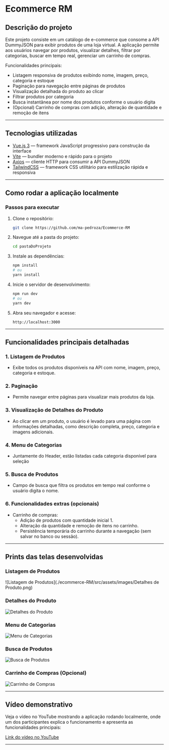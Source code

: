 # Ecommerce RM

## Descrição do projeto
Este projeto consiste em um catálogo de e-commerce que consome a API DummyJSON para exibir produtos de uma loja virtual. A aplicação permite aos usuários navegar por produtos, visualizar detalhes, filtrar por categorias, buscar em tempo real, gerenciar um carrinho de compras.

Funcionalidades principais:
- Listagem responsiva de produtos exibindo nome, imagem, preço, categoria e estoque
- Paginação para navegação entre páginas de produtos
- Visualização detalhada do produto ao clicar
- Filtrar produtos por categoria
- Busca instantânea por nome dos produtos conforme o usuário digita
- (Opcional) Carrinho de compras com adição, alteração de quantidade e remoção de itens

---

## Tecnologias utilizadas
- [Vue.js 3](https://vuejs.org/) — framework JavaScript progressivo para construção da interface
- [Vite](https://vitejs.dev/) — bundler moderno e rápido para o projeto
- [Axios](https://axios-http.com/) — cliente HTTP para consumir a API DummyJSON
- [TailwindCSS](https://tailwindcss.com/) — framework CSS utilitário para estilização rápida e responsiva

---

## Como rodar a aplicação localmente

### Passos para executar
1. Clone o repositório:
   ```bash
   git clone https://github.com/ma-pedroza/Ecommerce-RM
   ```
2. Navegue até a pasta do projeto:
   ```bash
   cd pastaDoProjeto
   ```
3. Instale as dependências:
   ```bash
   npm install
   # ou
   yarn install
   ```
4. Inicie o servidor de desenvolvimento:
   ```bash
   npm run dev
   # ou
   yarn dev
   ```
5. Abra seu navegador e acesse:
   ```
   http://localhost:3000
   ```

---

## Funcionalidades principais detalhadas

### 1. Listagem de Produtos
- Exibe todos os produtos disponíveis na API com nome, imagem, preço, categoria e estoque.

### 2. Paginação
- Permite navegar entre páginas para visualizar mais produtos da loja.

### 3. Visualização de Detalhes do Produto
- Ao clicar em um produto, o usuário é levado para uma página com informações detalhadas, como descrição completa, preço, categoria e imagens adicionais.

### 4. Menu de Categorias
- Juntamente do Header, estão listadas cada categoria disponível para seleção

### 5. Busca de Produtos
- Campo de busca que filtra os produtos em tempo real conforme o usuário digita o nome.

### 6. Funcionalidades extras (opcionais)
- Carrinho de compras:
  - Adição de produtos com quantidade inicial 1.
  - Alteração da quantidade e remoção de itens no carrinho.
  - Persistência temporária do carrinho durante a navegação (sem salvar no banco ou sessão).

---

## Prints das telas desenvolvidas

### Listagem de Produtos
![Listagem de Produtos](./ecommerce-RM/src/assets/images/Detalhes de Produto.png)

### Detalhes do Produto
![Detalhes do Produto](./screenshots/detalhes-produto.png)

### Menu de Categorias
![Menu de Categorias](./screenshots/menu-categorias.png)

### Busca de Produtos
![Busca de Produtos](./screenshots/busca-produtos.png)

### Carrinho de Compras (Opcional)
![Carrinho de Compras](./screenshots/carrinho-compras.png)

---

## Vídeo demonstrativo

Veja o vídeo no YouTube mostrando a aplicação rodando localmente, onde um dos participantes explica o funcionamento e apresenta as funcionalidades principais:

[Link do vídeo no YouTube](https://youtu.be/seuvideolink)

---
